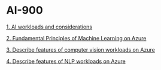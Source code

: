 # AI-900

[1. AI workloads and considerations](1-AI-workloads-and-considerations.md)

[2. Fundamental Principles of Machine Learning on Azure](2-Fundamental-Principles-of-Machine-Learning-on-Azure.md)

[3. Describe features of computer vision workloads on Azure](3-Describe-features-of-computer-vision-workloads-on-Azure.md)

[4. Describe features of NLP workloads on Azure](4-Features-of-NLP.md)
